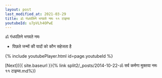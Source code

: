 ```yaml
---
layout: post
last_modified_at: 2021-03-29
title: ॐ गंधपलिने भगवते नमः ११ टाइम्स
youtubeId: u7pVLh4OPwE
---
```

 
 
 ॐ गंधपलिने भगवते नमः  
 
 -  पिछले जन्मों की यादों को कौन सहेजता है 
 
  
 
  
 
 
 
 
 
 


{% include youtubePlayer.html id=page.youtubeId %}
 
[Next]({{ site.baseurl }}{% link  split2/_posts/2014-10-22-ॐ सर्व कर्मणा मुक्तया नमः ११ टाइम्स.md%})
 
